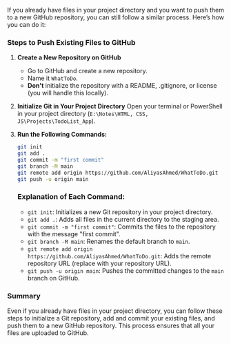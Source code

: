 If you already have files in your project directory and you want to push them to a new GitHub repository, you can still follow a similar process. Here’s how you can do it:

### Steps to Push Existing Files to GitHub

1. **Create a New Repository on GitHub**
   - Go to GitHub and create a new repository.
   - Name it `WhatToDo`.
   - **Don't** initialize the repository with a README, .gitignore, or license (you will handle this locally).

2. **Initialize Git in Your Project Directory**
   Open your terminal or PowerShell in your project directory (`E:\Notes\HTML, CSS, JS\Projects\TodoList_App`).

3. **Run the Following Commands:**
   ```bash
   git init
   git add .
   git commit -m "first commit"
   git branch -M main
   git remote add origin https://github.com/AliyasAhmed/WhatToDo.git
   git push -u origin main
   ```

   ### Explanation of Each Command:
   - `git init`: Initializes a new Git repository in your project directory.
   - `git add .`: Adds all files in the current directory to the staging area.
   - `git commit -m "first commit"`: Commits the files to the repository with the message "first commit".
   - `git branch -M main`: Renames the default branch to `main`.
   - `git remote add origin https://github.com/AliyasAhmed/WhatToDo.git`: Adds the remote repository URL (replace with your repository URL).
   - `git push -u origin main`: Pushes the committed changes to the `main` branch on GitHub.

### Summary

Even if you already have files in your project directory, you can follow these steps to initialize a Git repository, add and commit your existing files, and push them to a new GitHub repository. This process ensures that all your files are uploaded to GitHub.
